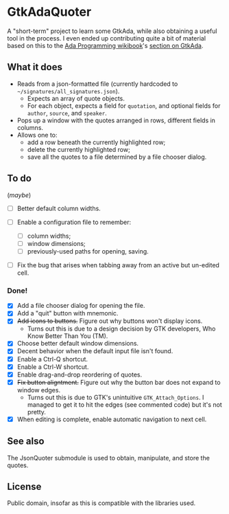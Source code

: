 # GtkAdaQuoter

A "short-term" project to learn some GtkAda, while also obtaining a useful tool in the process.
I even ended up contributing quite a bit of material based on this to the
[Ada Programming wikibook](https://en.m.wikibooks.org/wiki/Ada_Programming)'s
[section on GtkAda](https://en.m.wikibooks.org/wiki/Ada_Programming/Libraries/GUI/GtkAda#).

## What it does

* Reads from a json-formatted file (currently hardcoded to `~/signatures/all_signatures.json`).
  * Expects an array of quote objects.
  * For each object, expects a field for `quotation`, and optional fields for `author`, `source`, and `speaker`.
* Pops up a window with the quotes arranged in rows, different fields in columns.
* Allows one to:
  * add a row beneath the currently highlighted row;
  * delete the currently highlighted row;
  * save all the quotes to a file determined by a file chooser dialog.

## To do

(_maybe_)

- [ ] Better default column widths.
- [ ] Enable a configuration file to remember:

     - [ ] column widths;
     - [ ] window dimensions;
     - [ ] previously-used paths for opening, saving.

- [ ] Fix the bug that arises when tabbing away from an active but un-edited cell.

### Done!
- [x] Add a file chooser dialog for opening the file.
- [x] Add a "quit" button with mnemonic.
- [x] ~~Add icons to buttons.~~ Figure out why buttons won't display icons.
  - Turns out this is due to a design decision by GTK developers,
    Who Know Better Than You (TM).
- [x] Choose better default window dimensions.
- [x] Decent behavior when the default input file isn't found.
- [x] Enable a Ctrl-Q shortcut.
- [x] Enable a Ctrl-W shortcut.
- [x] Enable drag-and-drop reordering of quotes.
- [x] ~~Fix button aligntment.~~
      Figure out why the button bar does not expand to window edges.
  - Turns out this is due to GTK's unintuitive `GTK_Attach_Options`.
    I managed to get it to hit the edges (see commented code)
    but it's not pretty.
- [x] When editing is complete, enable automatic navigation to next cell.

## See also

The JsonQuoter submodule is used to obtain, manipulate, and store the quotes.

## License

Public domain, insofar as this is compatible with the libraries used.
